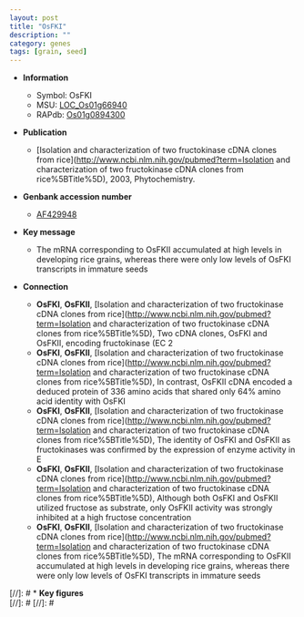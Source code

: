 ```yaml
---
layout: post
title: "OsFKI"
description: ""
category: genes
tags: [grain, seed]
---
```


* **Information**  
    + Symbol: OsFKI  
    + MSU: [LOC_Os01g66940](http://rice.plantbiology.msu.edu/cgi-bin/ORF_infopage.cgi?orf=LOC_Os01g66940)  
    + RAPdb: [Os01g0894300](http://rapdb.dna.affrc.go.jp/viewer/gbrowse_details/irgsp1?name=Os01g0894300)  

* **Publication**  
    + [Isolation and characterization of two fructokinase cDNA clones from rice](http://www.ncbi.nlm.nih.gov/pubmed?term=Isolation and characterization of two fructokinase cDNA clones from rice%5BTitle%5D), 2003, Phytochemistry.

* **Genbank accession number**  
    + [AF429948](http://www.ncbi.nlm.nih.gov/nuccore/AF429948)

* **Key message**  
    + The mRNA corresponding to OsFKII accumulated at high levels in developing rice grains, whereas there were only low levels of OsFKI transcripts in immature seeds

* **Connection**  
    + __OsFKI__, __OsFKII__, [Isolation and characterization of two fructokinase cDNA clones from rice](http://www.ncbi.nlm.nih.gov/pubmed?term=Isolation and characterization of two fructokinase cDNA clones from rice%5BTitle%5D), Two cDNA clones, OsFKI and OsFKII, encoding fructokinase (EC 2
    + __OsFKI__, __OsFKII__, [Isolation and characterization of two fructokinase cDNA clones from rice](http://www.ncbi.nlm.nih.gov/pubmed?term=Isolation and characterization of two fructokinase cDNA clones from rice%5BTitle%5D), In contrast, OsFKII cDNA encoded a deduced protein of 336 amino acids that shared only 64% amino acid identity with OsFKI
    + __OsFKI__, __OsFKII__, [Isolation and characterization of two fructokinase cDNA clones from rice](http://www.ncbi.nlm.nih.gov/pubmed?term=Isolation and characterization of two fructokinase cDNA clones from rice%5BTitle%5D), The identity of OsFKI and OsFKII as fructokinases was confirmed by the expression of enzyme activity in E
    + __OsFKI__, __OsFKII__, [Isolation and characterization of two fructokinase cDNA clones from rice](http://www.ncbi.nlm.nih.gov/pubmed?term=Isolation and characterization of two fructokinase cDNA clones from rice%5BTitle%5D), Although both OsFKI and OsFKII utilized fructose as substrate, only OsFKII activity was strongly inhibited at a high fructose concentration
    + __OsFKI__, __OsFKII__, [Isolation and characterization of two fructokinase cDNA clones from rice](http://www.ncbi.nlm.nih.gov/pubmed?term=Isolation and characterization of two fructokinase cDNA clones from rice%5BTitle%5D), The mRNA corresponding to OsFKII accumulated at high levels in developing rice grains, whereas there were only low levels of OsFKI transcripts in immature seeds

[//]: # * **Key figures**  
[//]: # 
[//]: # 

